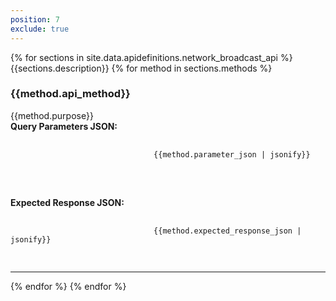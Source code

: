 ```yaml
---
position: 7
exclude: true
---
```


<dl class="dl-horizontal apidefinitions">
	{% for sections in site.data.apidefinitions.network_broadcast_api %}
                        {{sections.description}}
		{% for method in sections.methods %}
			<section id="{{method.api_method}}">
				<H3>{{method.api_method}}</H3>
				{{method.purpose}}
                                <BR>
                                <B>Query Parameters JSON:</B>
                                <BR>
                                <div class="language-json highlighter-rouge">
                                <pre class="language-json highlighter-rouge">
                                <code class="language-json">
                                {{method.parameter_json | jsonify}}
                                </code>
                                </pre>
                                </div>                                
                                <BR>
                                <B>Expected Response JSON:</B>
                                <BR>
                                <div class="language-json highlighter-rouge">
                                <pre class="language-json highlighter-rouge">
                                <code class="language-json">
                                {{method.expected_response_json | jsonify}}
                                </code>
                                </pre>
                                </div>                                
			</section>
                <hr/>
	    {% endfor %}
	{% endfor %}
</dl>

